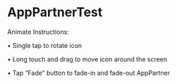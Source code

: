 # AppPartnerTest

Animate Instructions: 

•	Single tap to rotate icon

•	Long touch and drag to move icon around the screen

•	Tap “Fade” button to fade-in and fade-out AppPartner 
